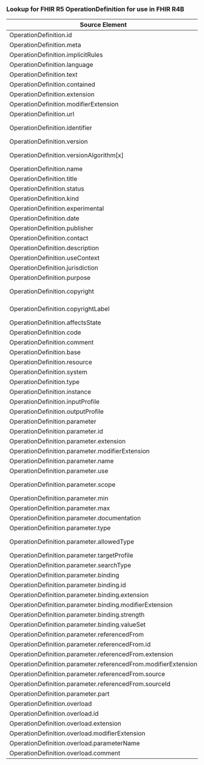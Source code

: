 ### Lookup for FHIR R5 OperationDefinition for use in FHIR R4B

| Source Element | Usage | Target |
| -------------- | ----- | ------ |
| OperationDefinition.id | UseElementRenamed | OperationDefinition.id |
| OperationDefinition.meta | UseElementRenamed | OperationDefinition.meta |
| OperationDefinition.implicitRules | UseElementRenamed | OperationDefinition.implicitRules |
| OperationDefinition.language | UseElementRenamed | OperationDefinition.language |
| OperationDefinition.text | UseElementRenamed | OperationDefinition.text |
| OperationDefinition.contained | UseElementRenamed | OperationDefinition.contained |
| OperationDefinition.extension | UseElementRenamed | OperationDefinition.extension |
| OperationDefinition.modifierExtension | UseElementRenamed | OperationDefinition.modifierExtension |
| OperationDefinition.url | UseElementRenamed | OperationDefinition.url |
| OperationDefinition.identifier | UseExtension | http://hl7.org/fhir/5.0/StructureDefinition/extension-OperationDefinition.identifier |
| OperationDefinition.version | UseElementRenamed | OperationDefinition.version |
| OperationDefinition.versionAlgorithm[x] | UseExtension | http://hl7.org/fhir/5.0/StructureDefinition/extension-OperationDefinition.versionAlgorithm |
| OperationDefinition.name | UseElementRenamed | OperationDefinition.name |
| OperationDefinition.title | UseElementRenamed | OperationDefinition.title |
| OperationDefinition.status | UseElementRenamed | OperationDefinition.status |
| OperationDefinition.kind | UseElementRenamed | OperationDefinition.kind |
| OperationDefinition.experimental | UseElementRenamed | OperationDefinition.experimental |
| OperationDefinition.date | UseElementRenamed | OperationDefinition.date |
| OperationDefinition.publisher | UseElementRenamed | OperationDefinition.publisher |
| OperationDefinition.contact | UseElementRenamed | OperationDefinition.contact |
| OperationDefinition.description | UseElementRenamed | OperationDefinition.description |
| OperationDefinition.useContext | UseElementRenamed | OperationDefinition.useContext |
| OperationDefinition.jurisdiction | UseElementRenamed | OperationDefinition.jurisdiction |
| OperationDefinition.purpose | UseElementRenamed | OperationDefinition.purpose |
| OperationDefinition.copyright | UseExtension | http://hl7.org/fhir/5.0/StructureDefinition/extension-OperationDefinition.copyright |
| OperationDefinition.copyrightLabel | UseExtension | http://hl7.org/fhir/5.0/StructureDefinition/extension-OperationDefinition.copyrightLabel |
| OperationDefinition.affectsState | UseElementRenamed | OperationDefinition.affectsState |
| OperationDefinition.code | UseElementRenamed | OperationDefinition.code |
| OperationDefinition.comment | UseElementRenamed | OperationDefinition.comment |
| OperationDefinition.base | UseElementRenamed | OperationDefinition.base |
| OperationDefinition.resource | UseElementRenamed | OperationDefinition.resource |
| OperationDefinition.system | UseElementRenamed | OperationDefinition.system |
| OperationDefinition.type | UseElementRenamed | OperationDefinition.type |
| OperationDefinition.instance | UseElementRenamed | OperationDefinition.instance |
| OperationDefinition.inputProfile | UseElementRenamed | OperationDefinition.inputProfile |
| OperationDefinition.outputProfile | UseElementRenamed | OperationDefinition.outputProfile |
| OperationDefinition.parameter | UseElementRenamed | OperationDefinition.parameter |
| OperationDefinition.parameter.id | UseElementRenamed | OperationDefinition.parameter.id |
| OperationDefinition.parameter.extension | UseElementRenamed | OperationDefinition.parameter.extension |
| OperationDefinition.parameter.modifierExtension | UseElementRenamed | OperationDefinition.parameter.modifierExtension |
| OperationDefinition.parameter.name | UseElementRenamed | OperationDefinition.parameter.name |
| OperationDefinition.parameter.use | UseElementRenamed | OperationDefinition.parameter.use |
| OperationDefinition.parameter.scope | UseExtension | http://hl7.org/fhir/5.0/StructureDefinition/extension-OperationDefinition.parameter.scope |
| OperationDefinition.parameter.min | UseElementRenamed | OperationDefinition.parameter.min |
| OperationDefinition.parameter.max | UseElementRenamed | OperationDefinition.parameter.max |
| OperationDefinition.parameter.documentation | UseElementRenamed | OperationDefinition.parameter.documentation |
| OperationDefinition.parameter.type | UseElementRenamed | OperationDefinition.parameter.type |
| OperationDefinition.parameter.allowedType | UseExtension | http://hl7.org/fhir/5.0/StructureDefinition/extension-OperationDefinition.parameter.allowedType |
| OperationDefinition.parameter.targetProfile | UseElementRenamed | OperationDefinition.parameter.targetProfile |
| OperationDefinition.parameter.searchType | UseElementRenamed | OperationDefinition.parameter.searchType |
| OperationDefinition.parameter.binding | UseElementRenamed | OperationDefinition.parameter.binding |
| OperationDefinition.parameter.binding.id | UseElementRenamed | OperationDefinition.parameter.binding.id |
| OperationDefinition.parameter.binding.extension | UseElementRenamed | OperationDefinition.parameter.binding.extension |
| OperationDefinition.parameter.binding.modifierExtension | UseElementRenamed | OperationDefinition.parameter.binding.modifierExtension |
| OperationDefinition.parameter.binding.strength | UseElementRenamed | OperationDefinition.parameter.binding.strength |
| OperationDefinition.parameter.binding.valueSet | UseElementRenamed | OperationDefinition.parameter.binding.valueSet |
| OperationDefinition.parameter.referencedFrom | UseElementRenamed | OperationDefinition.parameter.referencedFrom |
| OperationDefinition.parameter.referencedFrom.id | UseElementRenamed | OperationDefinition.parameter.referencedFrom.id |
| OperationDefinition.parameter.referencedFrom.extension | UseElementRenamed | OperationDefinition.parameter.referencedFrom.extension |
| OperationDefinition.parameter.referencedFrom.modifierExtension | UseElementRenamed | OperationDefinition.parameter.referencedFrom.modifierExtension |
| OperationDefinition.parameter.referencedFrom.source | UseElementRenamed | OperationDefinition.parameter.referencedFrom.source |
| OperationDefinition.parameter.referencedFrom.sourceId | UseElementRenamed | OperationDefinition.parameter.referencedFrom.sourceId |
| OperationDefinition.parameter.part | UseElementRenamed | OperationDefinition.parameter.part |
| OperationDefinition.overload | UseElementRenamed | OperationDefinition.overload |
| OperationDefinition.overload.id | UseElementRenamed | OperationDefinition.overload.id |
| OperationDefinition.overload.extension | UseElementRenamed | OperationDefinition.overload.extension |
| OperationDefinition.overload.modifierExtension | UseElementRenamed | OperationDefinition.overload.modifierExtension |
| OperationDefinition.overload.parameterName | UseElementRenamed | OperationDefinition.overload.parameterName |
| OperationDefinition.overload.comment | UseElementRenamed | OperationDefinition.overload.comment |

